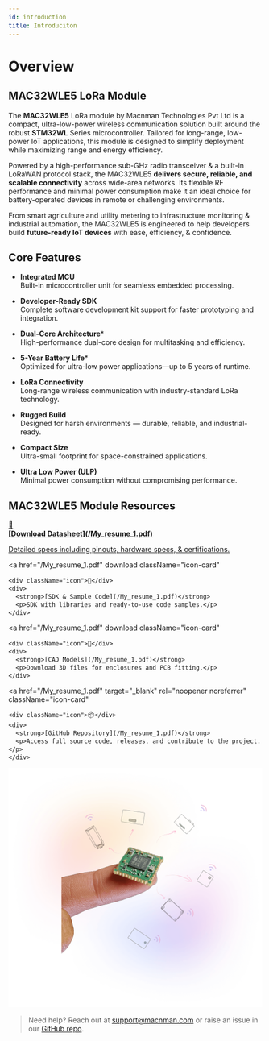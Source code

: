 ```yaml
---
id: introduction
title: Introduciton
---
```


# Overview

## MAC32WLE5 LoRa Module

The **MAC32WLE5** LoRa module by Macnman Technologies Pvt Ltd is a compact, ultra-low-power wireless communication solution built around the robust **STM32WL** Series microcontroller. Tailored for long-range, low-power IoT applications, this module is designed to simplify deployment while maximizing range and energy efficiency.

Powered by a high-performance sub-GHz radio transceiver & a built-in LoRaWAN protocol stack, the MAC32WLE5 **delivers secure, reliable, and scalable connectivity** across wide-area networks. Its flexible RF performance and minimal power consumption make it an ideal choice for battery-operated devices in remote or challenging environments.

From smart agriculture and utility metering to infrastructure monitoring & industrial automation, the MAC32WLE5 is engineered to help developers build **future-ready IoT devices** with ease, efficiency, & confidence.



## Core Features

- **Integrated MCU**  
  Built-in microcontroller unit for seamless embedded processing.

- **Developer-Ready SDK**  
  Complete software development kit support for faster prototyping and integration.

- **Dual-Core Architecture***  
  High-performance dual-core design for multitasking and efficiency.

- **5-Year Battery Life***  
  Optimized for ultra-low power applications—up to 5 years of runtime.

- **LoRa Connectivity**  
  Long-range wireless communication with industry-standard LoRa technology.

- **Rugged Build**  
  Designed for harsh environments — durable, reliable, and industrial-ready.

- **Compact Size**  
  Ultra-small footprint for space-constrained applications.

- **Ultra Low Power (ULP)**  
  Minimal power consumption without compromising performance.

[](/My_resume_1.pdf)

## MAC32WLE5 Module Resources

<div className="icon-card-grid">
<a
  href="/My_resume_1.pdf"
  download
  className="icon-card"
>
  <div className="icon">📂</div>  
  <div>
    <strong>[Download Datasheet](/My_resume_1.pdf)</strong>
    <p>Detailed specs including pinouts, hardware specs, & certifications.</p>
  </div>
</a>

  <a
    href="/My_resume_1.pdf"
    download
    className="icon-card"
  >
    <div className="icon">📝</div>
    <div>
      <strong>[SDK & Sample Code](/My_resume_1.pdf)</strong>
      <p>SDK with libraries and ready-to-use code samples.</p>
    </div>
  </a>

  <a
    href="/My_resume_1.pdf"
    download
    className="icon-card"
  >
    <div className="icon">📐</div>
    <div>
      <strong>[CAD Models](/My_resume_1.pdf)</strong>
      <p>Download 3D files for enclosures and PCB fitting.</p>
    </div>
  </a>

  <a
    href="/My_resume_1.pdf"
    target="_blank"
    rel="noopener noreferrer"
    className="icon-card"
  >
    <div className="icon">📦</div>
    <div>
      <strong>[GitHub Repository](/My_resume_1.pdf)</strong>
      <p>Access full source code, releases, and contribute to the project.</p>
    </div>
  </a>
</div>

<div style={{ margin: "2rem 0" }}></div>

![title image](./assets/hero-image.webp)

> Need help? Reach out at [support@macnman.com](mailto:support@macnman.com) or raise an issue in our [GitHub repo](https://github.com/MacnMan/LoRa_Module_SDK).


